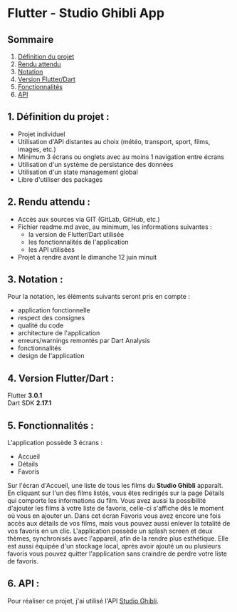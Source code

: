 # Flutter - Studio Ghibli App

## Sommaire

1. [Définition du projet](README.md#1-définition-du-projet-)
2. [Rendu attendu](README.md#2-rendu-attendu-)
3. [Notation](README.md#3-notation-)
4. [Version Flutter/Dart](README.md#4-version-flutterdart-)
5. [Fonctionnalités](README.md#5-fonctionnalités-)
6. [API](README.md#6-api-)

## 1. Définition du projet :

- Projet individuel
- Utilisation d'API distantes au choix (météo, transport, sport, films, images, etc.)
- Minimum 3 écrans ou onglets avec au moins 1 navigation entre écrans
- Utilisation d'un système de persistance des données
- Utilisation d'un state management global
- Libre d'utiliser des packages

## 2. Rendu attendu :

- Accès aux sources via GIT (GitLab, GitHub, etc.)
- Fichier readme.md avec, au minimum, les informations suivantes :
    - la version de Flutter/Dart utilisée
    - les fonctionnalités de l'application
    - les API utilisées
- Projet à rendre avant le dimanche 12 juin minuit

## 3. Notation :

Pour la notation, les éléments suivants seront pris en compte :
- application fonctionnelle
- respect des consignes
- qualité du code
- architecture de l'application
- erreurs/warnings remontés par Dart Analysis
- fonctionnalités
- design de l'application

## 4. Version Flutter/Dart :

Flutter **3.0.1**  
Dart SDK **2.17.1**

## 5. Fonctionnalités :

L'application possède 3 écrans :
- Accueil
- Détails
- Favoris  
  
Sur l'écran d'Accueil, une liste de tous les films du **Studio Ghibli** apparaît. En cliquant sur l'un des films listés, vous êtes redirigés sur la page Détails qui comporte les informations du film. Vous avez aussi la possibilité d'ajouter les films à votre liste de favoris, celle-ci s'affiche dès le moment où vous en ajouter un. Dans cet écran Favoris vous avez encore une fois accès aux détails de vos films, mais vous pouvez aussi enlever la totalité de vos favoris en un clic. L'application possède un splash screen et deux thèmes, synchronisés avec l'appareil, afin de la rendre plus esthétique. Elle est aussi équipée d'un stockage local, après avoir ajouté un ou plusieurs favoris vous pouvez quitter l'application sans craindre de perdre votre liste de favoris.

## 6. API :

Pour réaliser ce projet, j'ai utilisé l'API [Studio Ghibli](https://studioghibliapi-d6fc8.web.app/).
  
